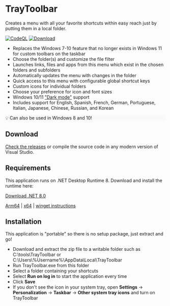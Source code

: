 # TrayToolbar
 Creates a menu with all your favorite shortcuts within easy reach just by putting them in a local folder.

[![CodeQL](https://github.com/brondavies/TrayToolbar/actions/workflows/codeql.yml/badge.svg?branch=master&event=push)](https://github.com/brondavies/TrayToolbar/actions/workflows/codeql.yml) [![Download](https://img.shields.io/github/v/release/brondavies/TrayToolbar?label=Version&labelColor=%23222&color=%233a4)](https://github.com/brondavies/TrayToolbar/releases)

- Replaces the Windows 7-10 feature that no longer exists in Windows 11 for custom toolbars on the taskbar
- Choose the folder(s) and customize the file filter
- Launches links, files and apps from this menu which exist in the chosen folders and subfolders
- Automatically updates the menu with changes in the folder
- Quick access to this menu with configurable global shortcut keys
- Custom icons for individual folders
- Choose your preference for icon and font sizes
- Windows 10/11 ["Dark mode"](https://support.microsoft.com/en-us/windows/change-colors-in-windows-d26ef4d6-819a-581c-1581-493cfcc005fe) support
- Includes support for English, Spanish, French, German, Portuguese, Italian, Japanese, Chinese, Russian, and Korean

<p style="background:#f9f9f9">💡 Can also be used in Windows 8 and 10!</p>

## Download
[Check the releases](https://github.com/brondavies/TrayToolbar/releases) or compile the source code in any modern version of Visual Studio.

## Requirements
This application runs on .NET Desktop Runtime 8.  Download and install the runtime here:

[Download .NET 8.0](https://dotnet.microsoft.com/en-us/download/dotnet/8.0)

[Arm64](https://dotnet.microsoft.com/en-us/download/dotnet/thank-you/runtime-desktop-8.0.18-windows-arm64-installer) | [x64](https://dotnet.microsoft.com/en-us/download/dotnet/thank-you/runtime-8.0.18-windows-x64-installer) | [winget instructions](https://learn.microsoft.com/dotnet/core/install/windows?WT.mc_id=dotnet-35129-website#install-with-windows-package-manager-winget)

## Installation
This application is "portable" so there is no setup package, just extract and go!

- Download and extract the zip file to a writable folder such as C:\tools\TrayToolbar or C:\Users\\%Username%\AppData\Local\TrayToolbar
- Run TrayToolbar.exe from this folder
- Select a folder containing your shortcuts
- Select **Run on log in** to start the application every time
- Click **Save**
- If you don't see the icon in your system tray, open **Settings** → **Personalization** → **Taskbar** → **Other system tray icons** and turn on TrayToolbar
